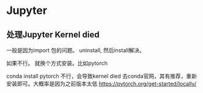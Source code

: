 # Jupyter

## 处理Jupyter Kernel died
一般是因为import 包的问题。
uninstall, 然后install解决。

如果不行。 就换个方式安装。比如pytorch

conda install pytorch 不行，会导致kernel died
去conda官网，其有推荐，重新安装即可。大概率是因为之前版本太低
https://pytorch.org/get-started/locally/